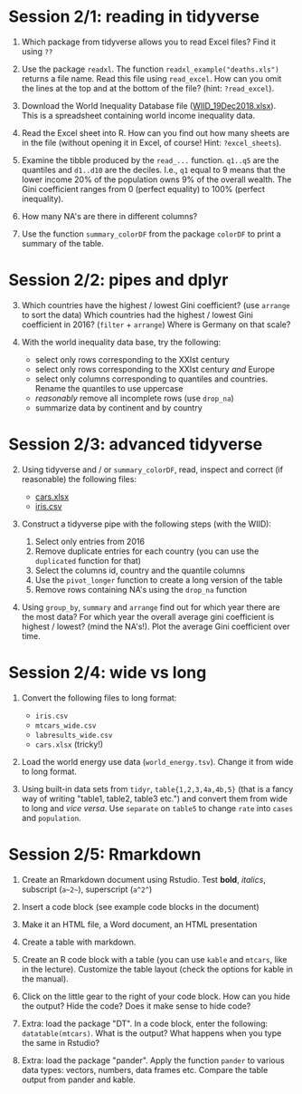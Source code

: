 
# Session 2/1: reading in tidyverse

 1. Which package from tidyverse allows you to read Excel files? Find it
    using `??`

 3. Use the package `readxl`. The function `readxl_example("deaths.xls")` returns a file name. Read
    this file using `read_excel`. How can you omit the lines at the top and at the bottom of
    the file?  (hint: `?read_excel`).
 
 2. Download the World Inequality Database file
    ([WIID_19Dec2018.xlsx](../Datasets/WIID_19Dec2018.xlsx)). This is a
    spreadsheet containing world income inequality data.

 2. Read the Excel sheet into R. How can you find out how many sheets are
    in the file (without opening it in Excel, of course! Hint:
    `?excel_sheets`).

 2. Examine the tibble produced by the `read_...` function. `q1..q5` are the
    quantiles and `d1..d10` are the deciles. I.e., `q1` equal to 9 means
    that the lower income 20% of the population owns 9% of the overall
    wealth. The Gini coefficient ranges from 0 (perfect equality) to 100%
    (perfect inequality).

 3. How many NA's are there in different columns? 

 4. Use the function `summary_colorDF` from the package `colorDF` to print
    a summary of the table.



# Session 2/2: pipes and dplyr

 3. Which countries have the highest / lowest Gini coefficient? (use
    `arrange` to sort the data) Which countries had the highest / lowest
    Gini coefficient in 2016? (`filter` + `arrange`) Where is Germany on that scale?

 2. With the world inequality data base, try the following:

     * select only rows corresponding to the XXIst century
     * select only rows corresponding to the XXIst century *and* Europe
     * select only columns corresponding to quantiles and countries. Rename
       the quantiles to use uppercase
     * *reasonably* remove all incomplete rows (use `drop_na`)
     * summarize data by continent and by country
 
# Session 2/3: advanced tidyverse

 2. Using tidyverse and / or `summary_colorDF`, read, inspect and correct (if reasonable) the following files:

    * [cars.xlsx](../Data/cars.xlsx)
    * [iris.csv](../Data/iris.csv)

 2. Construct a tidyverse pipe with the following steps (with the WIID):

     1. Select only entries from 2016
     2. Remove duplicate entries for each country (you can use the
        `duplicated` function for that)
     3. Select the columns id, country and the quantile columns
     4. Use the `pivot_longer` function to create a long version of the table 
     5. Remove rows containing NA's using the `drop_na` function

 3. Using `group_by`, `summary` and `arrange` find out for which year there
    are the most data? For which year the overall average gini coefficient
    is highest / lowest? (mind the NA's!). Plot the average Gini
    coefficient over time.

# Session 2/4: wide vs long

 1. Convert the following files to long format:

    * `iris.csv`
    * `mtcars_wide.csv`
    * `labresults_wide.csv`
    * `cars.xlsx` (tricky!)

 3. Load the world energy use data (`world_energy.tsv`). Change it from
    wide to long format.

 4. Using built-in data sets from `tidyr`, `table{1,2,3,4a,4b,5}` (that is
    a fancy way of writing "table1, table2, table3 etc.") and convert
    them from wide to long and *vice versa*. Use `separate` on `table5` to
    change `rate` into `cases` and `population`.


# Session 2/5: Rmarkdown

 1. Create an Rmarkdown document using Rstudio. Test **bold**, *italics*, 
    subscript (`a~2~`), superscript (`a^2^`)
 
 1. Insert a code block (see example code blocks in the document)

 2. Make it an HTML file, a Word document, an HTML presentation

 3. Create a table with markdown.

 4. Create an R code block with a table (you can use `kable` and `mtcars`,
    like in the lecture). Customize the table layout (check the options for
    kable in the manual).

 5. Click on the little gear to the right of your code block. How can you
    hide the output? Hide the code? Does it make sense to hide code?

 7. Extra: load the package "DT". In a code block, enter the following:
    `datatable(mtcars)`. What is the output? What happens when you type the
    same in Rstudio?

 6. Extra: load the package "pander". Apply the function `pander` to
    various data types: vectors, numbers, data frames etc. Compare the
    table output from pander and kable.




